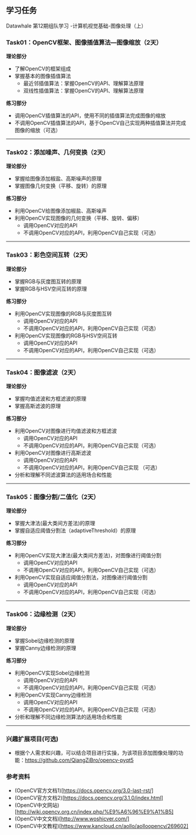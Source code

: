 ## 学习任务
Datawhale 第12期组队学习 -计算机视觉基础-图像处理（上）

### Task01：OpenCV框架、图像插值算法—图像缩放（2天）

**理论部分**

* 了解OpenCV的框架组成
* 掌握基本的图像插值算法
  * 最近邻插值算法：掌握OpenCV的API、理解算法原理
  * 双线性插值算法：掌握OpenCV的API、理解算法原理

**练习部分**

* 调用OpenCV插值算法的API，使用不同的插值算法完成图像的缩放
* 不调用OpenCV插值算法的API，基于OpenCV自己实现两种插值算法并完成图像的缩放（可选）

---

### Task02：添加噪声、几何变换（2天）

**理论部分**

* 掌握给图像添加椒盐、高斯噪声的原理
* 掌握图像几何变换（平移、旋转）的原理

**练习部分**

* 利用OpenCV给图像添加椒盐、高斯噪声
* 利用OpenCV实现图像的几何变换（平移、旋转、偏移）
  * 调用OpenCV对应的API
  * 不调用OpenCV对应的API，利用OpenCV自己实现（可选）
    
---
    
### Task03：彩色空间互转（2天）

**理论部分**

* 掌握RGB与灰度图互转的原理
* 掌握RGB与HSV空间互转的原理

**练习部分**

* 利用OpenCV实现图像的RGB与灰度图互转
  * 调用OpenCV对应的API
  * 不调用OpenCV对应的API，利用OpenCV自己实现（可选）
* 利用OpenCV实现图像的RGB与HSV空间互转
  * 调用OpenCV对应的API
  * 不调用OpenCV对应的API，利用OpenCV自己实现（可选）
  
--- 
 
### Task04：图像滤波（2天）

**理论部分**

* 掌握均值滤波和方框滤波的原理
* 掌握高斯滤波的原理

**练习部分**

* 利用OpenCV对图像进行均值滤波和方框滤波
  * 调用OpenCV对应的API
  * 不调用OpenCV对应的API，利用OpenCV自己实现（可选）
* 利用OpenCV对图像进行高斯滤波
  * 调用OpenCV对应的API
  * 不调用OpenCV对应的API，利用OpenCV自己实现 （可选）  
* 分析和理解不同滤波算法的适用场合和性能

---

### Task05：图像分割/二值化（2天）

**理论部分**

* 掌握大津法(最大类间方差法)的原理
* 掌握自适应阈值分割法（adaptiveThreshold）的原理

**练习部分**

* 利用OpenCV实现大津法(最大类间方差法)，对图像进行阈值分割
  * 调用OpenCV对应的API
  * 不调用OpenCV对应的API，利用OpenCV自己实现（可选）
* 利用OpenCV实现自适应阈值分割法，对图像进行阈值分割
  * 调用OpenCV对应的API
  * 不调用OpenCV对应的API，利用OpenCV自己实现（可选）

---

### Task06：边缘检测（2天）

**理论部分**

* 掌握Sobel边缘检测的原理
* 掌握Canny边缘检测的原理

**练习部分**

* 利用OpenCV实现Sobel边缘检测
  * 调用OpenCV对应的API
  * 不调用OpenCV对应的API，利用OpenCV自己实现（可选）
* 利用OpenCV实现Canny边缘检测
  * 调用OpenCV对应的API
  * 不调用OpenCV对应的API，利用OpenCV自己实现（可选）
* 分析和理解不同边缘检测算法的适用场合和性能
   
---
  
### 兴趣扩展项目(可选)
* 根据个人需求和兴趣，可以结合项目进行实操，为该项目添加图像处理的功能：https://github.com/QiangZiBro/opencv-pyqt5


###  参考资料
* (OpenCV官方文档1)[https://docs.opencv.org/3.0-last-rst/]
* (OpenCV官方文档2)[https://docs.opencv.org/3.1.0/index.html]
* (OpenCV中文网站)[http://wiki.opencv.org.cn/index.php/%E9%A6%96%E9%A1%B5]
* (OpenCV中文文档)[http://www.woshicver.com/]
* (OpenCV中文教程)[https://www.kancloud.cn/aollo/aolloopencv/269602]
